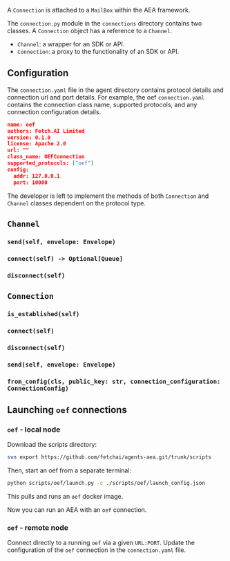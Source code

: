 A `Connection` is attached to a `MailBox` within the AEA framework.

The `connection.py` module in the `connections` directory contains two classes. A `Connection` object has a reference to a `Channel`. 

* `Channel`: a wrapper for an SDK or API.
* `Connection`: a proxy to the functionality of an SDK or API.


## Configuration

The `connection.yaml` file in the agent directory contains protocol details and connection url and port details. For example, the oef `connection.yaml` contains the connection class name, supported protocols, and any connection configuration details.

``` json
name: oef
authors: Fetch.AI Limited
version: 0.1.0
license: Apache 2.0
url: ""
class_name: OEFConnection
supported_protocols: ["oef"]
config:
  addr: 127.0.0.1
  port: 10000

```


The developer is left to implement the methods of both `Connection` and `Channel` classes dependent on the protocol type. 

<!--We'll demonstrate implementations from the `oef` connection as an example.-->


## `Channel`


### `send(self, envelope: Envelope) `
<!--
``` python
def send(self, envelope: Envelope) -> None:
    if envelope.protocol_id == "default":
      	self.send_default_message(envelope)
   	elif envelope.protocol_id == "fipa":
       	self.send_fipa_message(envelope)
   	elif envelope.protocol_id == "oef":
       	self.send_oef_message(envelope)
   	elif envelope.protocol_id == "tac":
      	self.send_default_message(envelope)
   	else:
    	logger.error("This envelope cannot be sent: protocol_id={}".format(envelope.protocol_id))
        raise ValueError("Cannot send message.")
```
-->
### `connect(self) -> Optional[Queue]`
<!--
`Channel.connect() not implemented in oef`
-->
### `disconnect(self)`
<!--
`Channel.disconnect() not implemented in oef`
-->

## `Connection`

### `is_established(self)`
<!--
``` python
@property
def is_established(self) -> bool:
    return self._connected
```
-->
### `connect(self)`
<!--
``` python
def connect(self) -> None:
 	if self._stopped and not self._connected:
    	self._stopped = False
        self._core.run_threaded()
        try:
        	if not self.channel.connect():
            	raise ConnectionError("Cannot connect to OEFChannel.")
            self._connected = True
            self.out_thread = Thread(target=self._fetch)
            self.out_thread.start()
      	except ConnectionError as e:
            self._core.stop()
            raise e
```
-->
### `disconnect(self)`
<!--
``` python
def disconnect(self) -> None:
assert self.out_thread is not None, "Call connect before disconnect."
    if not self._stopped and self._connected:
       	self._connected = False
        self.out_thread.join()
        self.out_thread = None
        self.channel.disconnect()
        self._core.stop()
        self._stopped = True
```
-->
### `send(self, envelope: Envelope)`
<!--
``` python
def send(self, envelope: Envelope):
    if self._connected:
    	self.channel.send(envelope)
```
-->
### `from_config(cls, public_key: str, connection_configuration: ConnectionConfig)`
<!--
``` python
@classmethod
   	def from_config(cls, public_key: str, connection_configuration: ConnectionConfig) -> 'Connection':
        oef_addr = cast(str, connection_configuration.config.get("addr"))
        oef_port = cast(int, connection_configuration.config.get("port"))
        return OEFConnection(public_key, oef_addr, oef_port)
```
-->


## Launching `oef` connections

### `oef` - local node

Download the scripts directory:
``` bash
svn export https://github.com/fetchai/agents-aea.git/trunk/scripts
```

Then, start an oef from a separate terminal:

``` bash
python scripts/oef/launch.py -c ./scripts/oef/launch_config.json
```

This pulls and runs an `oef` docker image.

Now you can run an AEA with an `oef` connection.


### `oef` - remote node

Connect directly to a running `oef` via a given `URL:PORT`. Update the configuration of the `oef` connection in the `connection.yaml` file.


<br />



